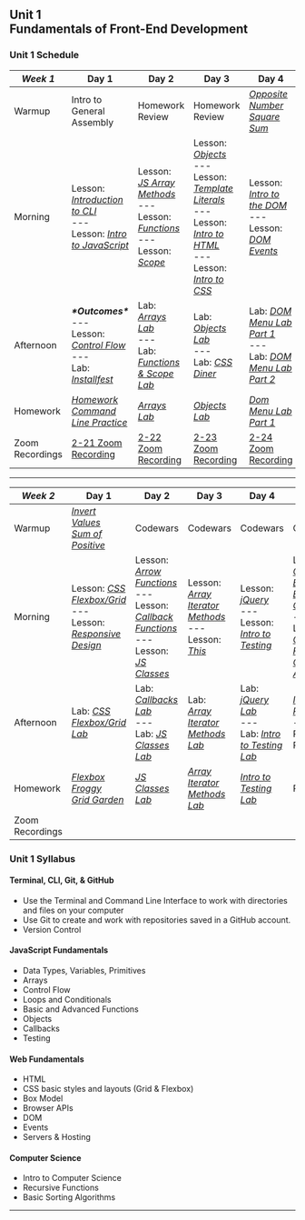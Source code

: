 ## Unit 1 <br> Fundamentals of Front-End Development

### Unit 1 Schedule
| ***Week 1*** | Day 1 | Day 2 | Day 3 | Day 4 |
| -- | -- | -- | -- | -- |
| Warmup | Intro to General Assembly | Homework Review | Homework Review | [*Opposite Number*](https://www.codewars.com/kata/56dec885c54a926dcd001095/train/javascript)<br>[*Square Sum*](https://www.codewars.com/kata/515e271a311df0350d00000f/train/javascript) |
| Morning | Lesson: [*Introduction to CLI*](/unit-1/week-1/d1-dev-environment-and-js-fundamentals/1.1-cli-intro-main/readme.md)<br>---<br>Lesson: [*Intro to JavaScript*](/unit-1/week-1/d1-dev-environment-and-js-fundamentals/1.3-js-intro-datatypes.md) | Lesson: [*JS Array Methods*](/unit-1/week-1/d2-js-arrays-and-functions/2.1-js-arrays.md)<br>---<br>Lesson: [*Functions*](/unit-1/week-1/d2-js-arrays-and-functions/2.2-js-functions.md)<br>---<br>Lesson: [*Scope*](/unit-1/week-1/d2-js-arrays-and-functions/2.3-js-scope.md) | Lesson: [*Objects*](/unit-1/week-1/d3-js-objects-and-html-css/3.1-js-objects.md)<br>---<br>Lesson: [*Template Literals*](/unit-1/week-1/d3-js-objects-and-html-css/3.2-js-template-literals.md)<br>---<br>Lesson: [*Intro to HTML*](/unit-1/week-1/d3-js-objects-and-html-css/3.3-intro-to-html.md)<br>---<br>Lesson: [*Intro to CSS*](/unit-1/week-1/d3-js-objects-and-html-css/3.4-intro-to-css.md) | Lesson: [*Intro to the DOM*](/unit-1/week-1/d4-dom/4.1-dom-intro.md)<br>---<br>Lesson: [*DOM Events*](/unit-1/week-1/d4-dom/4.2-dom-events.md)|
| Afternoon | ***\*Outcomes\****<br>---<br>Lesson: [*Control Flow*](/unit-1/week-1/d1-dev-environment-and-js-fundamentals/1.4-js-control-flow.md)<br>---<br>Lab: [*Installfest*](/unit-1/week-1/d1-dev-environment-and-js-fundamentals/1.2-installfest-mac.md) | Lab: [*Arrays Lab*](https://git.generalassemb.ly/SEIR-2-21-23/Week1-Homework2-Arrays-Lab)<br>---<br>Lab: [*Functions & Scope Lab*](/unit-1/week-1/d2-js-arrays-and-functions/2.5-js-functions-lab.md) | Lab: [*Objects Lab*](https://git.generalassemb.ly/SEIR-2-21-23/Week1-Homework3-Objects-Lab)<br>---<br>Lab: [*CSS Diner*](https://flukeout.github.io/) | Lab: [*DOM Menu Lab Part 1*](https://git.generalassemb.ly/SEIR-2-21-23/dom-menu-lab-hw4/blob/main/README.md)<br>---<br>Lab: [*DOM Menu Lab Part 2*](/unit-1/week-1/d4-dom/4.4-dom-menu-lab-part-2.md) |
| Homework | [*Homework Command Line Practice*](https://git.generalassemb.ly/SEIR-2-21-23/hw-command-line-practice/blob/main/README.md) | [*Arrays Lab*](https://git.generalassemb.ly/SEIR-2-21-23/Week1-Homework2-Arrays-Lab) | [*Objects Lab*](https://git.generalassemb.ly/SEIR-2-21-23/Week1-Homework3-Objects-Lab) | [*Dom Menu Lab Part 1*](https://git.generalassemb.ly/SEIR-2-21-23/dom-menu-lab-hw4/blob/main/README.md) | |
| Zoom Recordings | [2-21 Zoom Recording](https://generalassembly.zoom.us/rec/share/p3oyxuOH10FOYy_x_5SEeuVdaAXGMa7pO6Gugshuc5oPmqLxxw0581DdSzOH69_o.2JNFPiuPGdEgLx7h) | [2-22 Zoom Recording](https://generalassembly.zoom.us/rec/share/N7N-CEddVD0FZD0nLBJxkB9-hwDhBUtA2SI1rcQljv97IJ_2ed5lROjWvz0vDybm.S8JIZhRJTCcl6F5i) | [2-23 Zoom Recording](https://generalassembly.zoom.us/rec/share/A9URc5Q1K1_lA1gfMHbUDILEETMXk0ZWd6lVXROMmjH7PjrinE7kkb-hClTcjfBy.wXzRmsna3kSe8yQj) | [2-24 Zoom Recording](https://generalassembly.zoom.us/rec/share/LKEm6SHAn-1FojHtjIdsFRe42BsenwD2cAky51Au_82G2zzJmUwl9eZR5Xt5PbG5.gpfvd11SKt_mdde-j) |

----

| ***Week 2*** | Day 1 | Day 2 | Day 3 | Day 4 | Day 5 |
| -- | -- | -- | -- | -- | -- |
| Warmup | [*Invert Values*](https://www.codewars.com/kata/5899dc03bc95b1bf1b0000ad/train/javascript)<br>[*Sum of Positive*](https://www.codewars.com/kata/5715eaedb436cf5606000381/train/javascript) | Codewars | Codewars | Codewars | Codewars |
| Morning | Lesson: [*CSS Flexbox/Grid*](/unit-1/week-2/d5-css-layout/5.1-css-flexbox-grid.md)<br>---<br>Lesson: [*Responsive Design*](/unit-1/week-2/d5-css-layout/5.2-responsive-design.md) | Lesson: [*Arrow Functions*](/unit-1/week-2/d6-js-functions-pt2-and-classes/6.1-js-arrow-functions.md)<br>---<br>Lesson: [*Callback Functions*](/unit-1/week-2/d6-js-functions-pt2-and-classes/6.2-js-callback-functions.md) <br>---<br>Lesson: [*JS Classes*](/unit-1/week-2/d6-js-functions-pt2-and-classes/6.3-js-classes.md) | Lesson: [*Array Iterator Methods*](/unit-1/week-2/d7-array-iterators-and-this/7.1-array-iterator-methods.md)<br>---<br>Lesson: [*This*](/unit-1/week-2/d7-array-iterators-and-this/7.2-js-this-keyword.md) | Lesson: [*jQuery*](/unit-1/week-2/d8-jquery-and-testing/8.1-jquery.md)<br>---<br>Lesson: [*Intro to Testing*](/unit-1/week-2/d8-jquery-and-testing/8.2-testing-lecture/readme.md) | Lesson: [*Guide to Building a Browsing Game*](/unit-1/week-2/d9-browser-games-and-audio/9.1-guide-to-building-a-browser-game.md)<br>---<br>Lesson: [*Connect Four Code Along*](/unit-1/week-2/d9-browser-games-and-audio/9.2-connect-four-code-along.md) |
| Afternoon | Lab: [*CSS Flexbox/Grid Lab*](/unit-1/week-2/d5-css-layout/5.3-flexbox-grid-lab.md) | Lab: [*Callbacks Lab*](/unit-1/week-2/d6-js-functions-pt2-and-classes/6.5-js-callbacks-lab.md)<br>---<br>Lab: [*JS Classes Lab*](https://git.generalassemb.ly/SEIR-2-21-23/JS-Classes-Lab-HW5)| Lab: [*Array Iterator Methods Lab*](https://git.generalassemb.ly/SEIR-2-21-23/Week2-Homework2-array-iterator-methods-lab) | Lab: [*jQuery Lab*](/unit-1/week-2/d8-jquery-and-testing/8.3-jquery-lab.md)<br>---<br>Lab: [*Intro to Testing Lab*](/unit-1/week-2/d8-jquery-and-testing/8.4-testing-lab/readme.md) | [*Intro to Project 1*](/unit-1/week-3/project-1/project-1-requirements.md)<br>---<br>Project 1 Proposals |
| Homework | [*Flexbox Froggy*](https://flexboxfroggy.com/)<br>[*Grid Garden*](https://cssgridgarden.com/) | [*JS Classes Lab*](https://git.generalassemb.ly/SEIR-2-21-23/JS-Classes-Lab-HW5) | [*Array Iterator Methods Lab*](https://git.generalassemb.ly/SEIR-2-21-23/Week2-Homework2-array-iterator-methods-lab) | [*Intro to Testing Lab*](/unit-1/week-2/d8-jquery-and-testing/8.4-testing-lab/readme.md) | Project 1 |
| Zoom Recordings | | | | |

### Unit 1 Syllabus

#### Terminal, CLI, Git, & GitHub
- Use the Terminal and Command Line Interface to work with directories and files on your computer
- Use Git to create and work with repositories saved in a GitHub account.
- Version Control
  
#### JavaScript Fundamentals
- Data Types, Variables, Primitives
- Arrays
- Control Flow
- Loops and Conditionals
- Basic and Advanced Functions
- Objects
- Callbacks
- Testing
  
#### Web Fundamentals
- HTML
- CSS basic styles and layouts (Grid & Flexbox)
- Box Model
- Browser APIs
- DOM
- Events
- Servers & Hosting

#### Computer Science
- Intro to Computer Science
- Recursive Functions
- Basic Sorting Algorithms
<hr>

